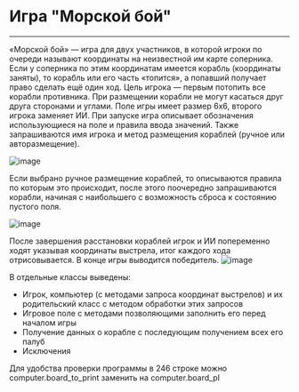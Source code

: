 # Игра "Морской бой"
____
«Морской бой» — игра для двух участников, в которой игроки по очереди называют координаты на неизвестной им карте соперника. Если у соперника по этим координатам имеется корабль (координаты заняты), то корабль или его часть «топится», а попавший получает право сделать ещё один ход. Цель игрока — первым потопить все корабли противника. При размещении корабли не могут касаться друг друга сторонами и углами.
Поле игры имеет размер 6х6, второго игрока заменяет ИИ.
При запуске игра описывает обозначения использующиеся на поле и правила ввода значений. Также запрашиваются имя игрока и метод размещения кораблей (ручное или авторазмещение).

![image](https://user-images.githubusercontent.com/120253513/213887109-e1a4f611-221e-4a09-bc5a-e9465b3cd689.png)

Если выбрано ручное размещение кораблей, то описываются правила по которым это происходит, после этого поочередно запрашиваются корабли, начиная с наибольшего с возможность сброса к состоянию пустого поля.

![image](https://user-images.githubusercontent.com/120253513/213887345-ba324f8c-b8c7-476d-acb1-da1f797e5e36.png)

После завершения расстановки кораблей игрок и ИИ попеременно ходят указывая координаты выстрела, итог каждого хода отрисовывается. В конце игры выводится победитель.
![image](https://user-images.githubusercontent.com/120253513/213887623-a912aa92-5c64-43a3-950a-4687c38cba96.png)


В отдельные классы выведены:
+ Игрок, компьютер (с методами запроса координат выстрелов) и их родительский класс с методом обработки этих запросов
+ Игровое поле с методами позволяющими заполнить его перед началом игры
+ Получение данных о корабле с последующим получением всех его палуб
+ Исключения

Для удобства проверки программы в 246 строке можно computer.board_to_print заменить на computer.board_pl
